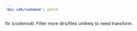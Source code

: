```yaml
---
'@ai-sdk/codemod': patch
---
```


fix (codemod): Filter more dirs/files unlikely to need transform.
